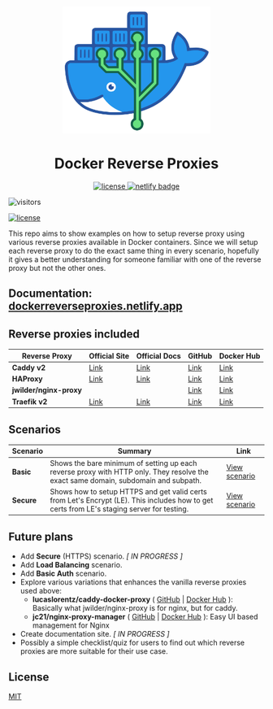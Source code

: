 <p align="center">
  <a href="https://dockerreverseproxies.netlify.app/" target="_blank">
    <img width="auto" height="250" src="https://raw.githubusercontent.com/azrikahar/docker-reverse-proxies/master/docs/.vuepress/public/logo.svg" alt="logo">
  </a>
  <h1 align="center">Docker Reverse Proxies</h1>
</p>

<p align="center">
  <a href="https://dockerreverseproxies.netlify.app/" target="_blank">
    <img src="https://badgen.net/badge/docs/vuepress/green" alt="license">
  </a>
  <a href="https://app.netlify.com/sites/dockerreverseproxies/deploys" target="_blank">
    <img src="https://api.netlify.com/api/v1/badges/1821c63e-48aa-4ea4-ac0e-5150ba9eb2a0/deploy-status" alt="netlify badge">
  </a>
  <span>
  
  ![visitors](https://visitor-badge.glitch.me/badge?page_id=azrikahar.docker-reverse-proxies)

  </span>
  <a href="https://github.com/azrikahar/docker-reverse-proxies/blob/master/LICENSE" target="_blank">
    <img src="https://badgen.net/github/license/azrikahar/docker-reverse-proxies" alt="license">
  </a>
</p>

This repo aims to show examples on how to setup reverse proxy using various reverse proxies available in Docker containers. Since we will setup each reverse proxy to do the exact same thing in every scenario, hopefully it gives a better understanding for someone familiar with one of the reverse proxy but not the other ones.

## Documentation: [dockerreverseproxies.netlify.app](https://dockerreverseproxies.netlify.app/)

## Reverse proxies included

| Reverse Proxy           | Official Site        | Official Docs        | GitHub                             | Docker Hub                            |
| ----------------------- | -------------------- | -------------------- | ---------------------------------- | ------------------------------------- |
| **Caddy v2**            | [Link][caddy site]   | [Link][caddy docs]   | [Link][caddy github]               | [Link][caddy dockerhub]               |
| **HAProxy**             | [Link][haproxy site] | [Link][haproxy docs] | [Link][haproxy github]             | [Link][haproxy dockerhub]             |
| **jwilder/nginx-proxy** |                      |                      | [Link][jwilder/nginx-proxy github] | [Link][jwilder/nginx-proxy dockerhub] |
| **Traefik v2**          | [Link][traefik site] | [Link][traefik docs] | [Link][traefik github]             | [Link][traefik dockerhub]             |

<!-- Links used above to keep table clean -->
[caddy site]: https://caddyserver.com/v2
[caddy docs]: https://caddyserver.com/docs
[caddy github]: https://github.com/caddyserver/caddy
[caddy dockerhub]: https://hub.docker.com/_/caddy
[haproxy site]: https://www.haproxy.org
[haproxy docs]: http://cbonte.github.io/haproxy-dconv
[haproxy github]: https://github.com/haproxy/haproxy
[haproxy dockerhub]: https://hub.docker.com/r/lucaslorentz/caddy-docker-proxy
[jwilder/nginx-proxy github]: https://github.com/nginx-proxy/nginx-proxy
[jwilder/nginx-proxy dockerhub]: https://hub.docker.com/r/jwilder/nginx-proxy
[traefik site]: https://containo.us/traefik
[traefik docs]: https://docs.traefik.io
[traefik github]: https://github.com/containous/traefik
[traefik dockerhub]: https://hub.docker.com/_/traefik

## Scenarios

| Scenario   | Summary                                                                                                                                    | Link                      |
| ---------- | ------------------------------------------------------------------------------------------------------------------------------------------ | ------------------------- |
| **Basic**  | Shows the bare minimum of setting up each reverse proxy with HTTP only. They resolve the exact same domain, subdomain and subpath.         | [View scenario][docs-basic] |
| **Secure** | Shows how to setup HTTPS and get valid certs from Let's Encrypt (LE). This includes how to get certs from LE's staging server for testing. | [View scenario][docs-secure] |

<!-- Links to documentation for each scenario in above table -->
[docs-basic]: https://dockerreverseproxies.netlify.app/basic
[docs-secure]: https://dockerreverseproxies.netlify.app/secure

## Future plans

- Add **Secure** (HTTPS) scenario. _[ IN PROGRESS ]_
- Add **Load Balancing** scenario.
- Add **Basic Auth** scenario.
- Explore various variations that enhances the vanilla reverse proxies used above:
  - **lucaslorentz/caddy-docker-proxy** ( [GitHub](https://github.com/lucaslorentz/caddy-docker-proxy) | [Docker Hub](https://hub.docker.com/r/lucaslorentz/caddy-docker-proxy) ): Basically what jwilder/nginx-proxy is for nginx, but for caddy.
  - **jc21/nginx-proxy-manager** ( [GitHub](https://github.com/jc21/nginx-proxy-manager) | [Docker Hub](https://hub.docker.com/r/jc21/nginx-proxy-manager) ): Easy UI based management for Nginx
- Create documentation site. _[ IN PROGRESS ]_
- Possibly a simple checklist/quiz for users to find out which reverse proxies are more suitable for their use case.

## License

[MIT](https://github.com/azrikahar/docker-reverse-proxies/blob/master/LICENSE)